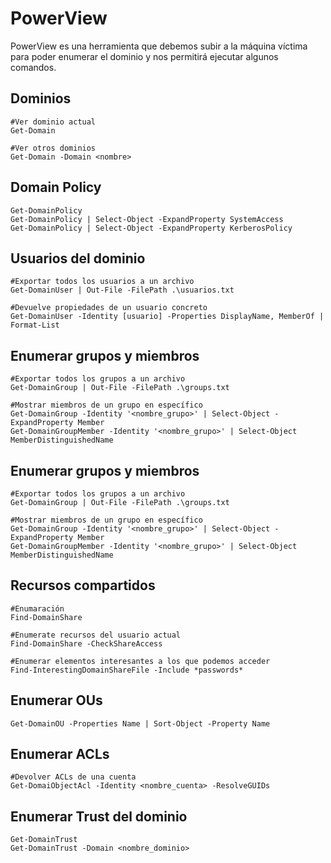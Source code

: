 # PowerView
PowerView es una herramienta que debemos subir a la máquina víctima para poder enumerar el dominio y nos permitirá ejecutar algunos comandos.
## Dominios
```
#Ver dominio actual
Get-Domain

#Ver otros dominios
Get-Domain -Domain <nombre>
```
## Domain Policy
```
Get-DomainPolicy
Get-DomainPolicy | Select-Object -ExpandProperty SystemAccess
Get-DomainPolicy | Select-Object -ExpandProperty KerberosPolicy
```
## Usuarios del dominio
```
#Exportar todos los usuarios a un archivo
Get-DomainUser | Out-File -FilePath .\usuarios.txt

#Devuelve propiedades de un usuario concreto
Get-DomainUser -Identity [usuario] -Properties DisplayName, MemberOf | Format-List
```
## Enumerar grupos y miembros
```
#Exportar todos los grupos a un archivo
Get-DomainGroup | Out-File -FilePath .\groups.txt

#Mostrar miembros de un grupo en específico
Get-DomainGroup -Identity '<nombre_grupo>' | Select-Object -ExpandProperty Member 
Get-DomainGroupMember -Identity '<nombre_grupo>' | Select-Object MemberDistinguishedName
```
## Enumerar grupos y miembros
```
#Exportar todos los grupos a un archivo
Get-DomainGroup | Out-File -FilePath .\groups.txt

#Mostrar miembros de un grupo en específico
Get-DomainGroup -Identity '<nombre_grupo>' | Select-Object -ExpandProperty Member 
Get-DomainGroupMember -Identity '<nombre_grupo>' | Select-Object MemberDistinguishedName
```
## Recursos compartidos
```
#Enumaración
Find-DomainShare

#Enumerate recursos del usuario actual
Find-DomainShare -CheckShareAccess

#Enumerar elementos interesantes a los que podemos acceder
Find-InterestingDomainShareFile -Include *passwords*
```
## Enumerar OUs
```
Get-DomainOU -Properties Name | Sort-Object -Property Name
```
## Enumerar ACLs
```
#Devolver ACLs de una cuenta
Get-DomaiObjectAcl -Identity <nombre_cuenta> -ResolveGUIDs
```
## Enumerar Trust del dominio
```
Get-DomainTrust
Get-DomainTrust -Domain <nombre_dominio>
```
